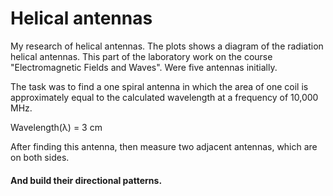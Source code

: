 # Helical antennas

My research of helical antennas. The plots shows a diagram of the radiation helical antennas. This part of the laboratory work on the course "Electromagnetic Fields and Waves". Were five antennas initially.

The task was to find a one spiral antenna in which the area of one coil is approximately equal to the calculated wavelength at a frequency of 10,000 MHz.

Wavelength(λ) = 3 cm

After finding this antenna, then measure two adjacent antennas, which are on both sides. 

#### And build their directional patterns. 
